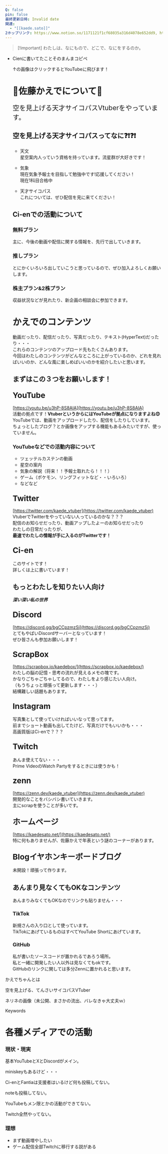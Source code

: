 ```yaml
---
Q: false
pin: false
最終更新日時: Invalid date
関連:
  - "[[kaede.sato]]"
2ホップリンク: https://www.notion.so/1171121f1cf68035a316d4078e652dd9, https://www.notion.so/12d1121f1cf680ba812be2dceea3d71f, https://www.notion.so/1371121f1cf6801fa701ccdb8d3e88a4, https://www.notion.so/1521121f1cf680599b60d7229b48b5ad, https://www.notion.so/1531121f1cf6801aab6bf6d15afbb16a, https://www.notion.so/1b852f0d9a674feea6621cc6d3bc100d, https://www.notion.so/2c848310d3134726b8f6b5ecefd972dc, https://www.notion.so/c90ae538b11f497cb2be155abc6f6447, https://www.notion.so/d12208cdc5c34e599f720a53ce566daa
---
```

> [!important] わたしは、なにもので、どこで、なにをするのか。

  

- Cienに書いてたことそのまんまコピペ
    
    ↑の画像はクリックするとYouTubeに飛びます！
    
    # 🧡佐藤かえでについて🧡
    
    <span style="font-size: 150%">空を見上げる天才サイコパスVtuberをやっています。</span>
    
    ## 空を見上げる天才サイコパスってなに❓❗❓❗
    
    - 天文  
        星空案内人っていう資格を持っています。流星群が大好きです！  
        
    - 気象  
        現在気象予報士を目指して勉強中です!応援してください！  
        現在1科目合格中  
        
    - 天才サイコパス  
        これについては、ぜひ配信を見に来てください！  
        
    
    ## Ci-enでの活動について
    
    ### 無料プラン
    
    主に、今後の動画や配信に関する情報を、先行で出していきます。
    
    ### 推しプラン
    
    とにかくいろいろ出していこうと思っているので、ぜひ加入よろしくお願いします。
    
    ### 株主プラン&2株プラン
    
    収益状況などが見れたり、新企画の相談会に参加できます。
    
    # かえでのコンテンツ
    
    動画だったり、配信だったり、写真だったり、テキスト(HyperText)だったり・・・  
    これらのコンテンツのアップロード先もたくさんあります。  
    今回はわたしのコンテンツがどんなところに上がっているのか、どれを見ればいいのか、どんな風に楽しめばいいのかを紹介したいと思います。  
    
    ## まずはこの３つをお願いします！
    
    ### <span style="font-size: 150%">YouTube</span>
    
    [https://youtu.be/u3hP-8S8AlA](https://youtu.be/u3hP-8S8AlA)  
    活動の拠点です！**VtuberというからにはYouTubeが拠点になりますよね😊**  
    YouTubeでは、動画をアップロードしたり、配信をしたりしています。  
    ちょっとしたブログ？とか画像をアップする機能もあるみたいですが、使っていません。  
    
    ### YouTubeなどでの活動内容について
    
    - ツェッテルカステンの動画
    - 星空の案内
    - 気象の解説（将来！！予報士取れたら！！！）
    - ゲーム（ポケモン、リングフィットなど・・いろいろ）
    - などなど
    
    ### <span style="font-size: 150%">Twitter</span>
    
    [https://twitter.com/kaede_vtuber](https://twitter.com/kaede_vtuber)  
    VtuberでTwitterをやっていない人っているのかな？？？  
    配信のお知らせだったり、動画アップしたよーのお知らせだったり  
    わたしの日常だったりが、  
    **最速でわたしの情報が手に入るのがTwitterです！**
    
    ### <span style="font-size: 150%">Ci-en</span>
    
    このサイトです！  
    詳しくは上に書いています！  
    
    ## もっとわたしを知りたい人向け
    
    _**深い深い私の世界**_
    
    ### <span style="font-size: 150%">Discord</span>
    
    [https://discord.gg/bgCCpzmzSj](https://discord.gg/bgCCpzmzSj)  
    とてもやばいDiscordサーバーとなっています！  
    ぜひ皆さんも参加お願いします！  
    
    ### <span style="font-size: 150%">ScrapBox</span>
    
    [https://scrapbox.io/kaedebox/](https://scrapbox.io/kaedebox/)  
    わたしの脳の記憶・思考の流れが見えるメモの塊です。  
    かなりごちゃごちゃしてるので、わたしをより感じたい人向け。  
    （もうちょっと頑張って更新します・・・）  
    結構難しい話題もあります。  
    
    ### <span style="font-size: 150%">Instagram</span>
    
    写真集として使っていければいいなって思ってます。  
    前までショート動画も出してたけど、写真だけでもいいかも・・・  
    高画質版はCi-enで？？？  
    
    ### <span style="font-size: 150%">Twitch</span>
    
    あんま使えてない・・・  
    Prime VideoのWatch Partyをするときには使うかも！  
    
    ### <span style="font-size: 150%">zenn</span>
    
    [https://zenn.dev/kaede_vtuber](https://zenn.dev/kaede_vtuber)  
    開発的なことをバシバシ書いていきます。  
    主にscrapを使うことが多いです。  
    
    ### <span style="font-size: 150%">ホームページ</span>
    
    [https://kaedesato.net/](https://kaedesato.net/)  
    特に何もありませんが、佐藤かえで年表という謎のコーナーがあります。  
    
    ### <span style="font-size: 150%">Blogイヤホンキーボードブログ</span>
    
    未開設！頑張って作ります。
    
    ## あんまり見なくてもOKなコンテンツ
    
    あんまりみなくてもOKなのでリンクも貼りません・・・
    
    ### TikTok
    
    新規さんの入り口として使っています。  
    TikTokにあげているものはすべてYouTube Shortにあげています。  
    
    ### GitHub
    
    私が書いたソースコードが置かれるであろう場所。  
    私と一緒に開発したい人以外は見なくてもokです。  
    GitHubのリンクに関しては多分Zennに置かれると思います。  
    

  

かえでちゃんとは

空を見上げる、てんさいサイコパスVTuber

ネリネの画像（未公開、まさかの流出、バレなきゃ大丈夫ｗ）

  

Keywords

  

  

# 各種メディアでの活動

  

### 現状・現実

基本YouTubeとXとDiscordがメイン。

miniskeyもあるけど・・・

Ci-enとFantiaは支援者はいるけど何も投稿してない。

noteも投稿してない。

YouTubeもメン限とかの活動ができてない。

Twitch全然やってない。

  

### 理想

- まず動画増やしたい
- ゲーム配信全部Twitchに移行する説がある